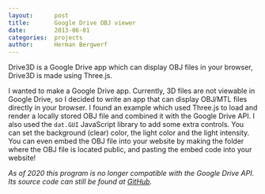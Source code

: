 ```yaml
---
layout:      post
title:       Google Drive OBJ viewer
date:        2013-06-01
categories:  projects
author:      Herman Bergwerf
---
```


Drive3D is a Google Drive app which can display OBJ files in your browser,
Drive3D is made using Three.js.

I wanted to make a Google Drive app. Currently, 3D files are not viewable in
Google Drive, so I decided to write an app that can display OBJ/MTL files
directly in your browser. I found an example which used Three.js to load and
render a locally stored OBJ file and combined it with the Google Drive API. I
also used the `dat.GUI` JavaScript library to add some extra controls. You can
set the background (clear) color, the light color and the light intensity. You
can even embed the OBJ file into your website by making the folder where the OBJ
file is located public, and pasting the embed code into your website!

*As of 2020 this program is no longer compatible with the Google Drive API.
Its source code can still be found at
[GitHub](http://github.com/bergwerf/drive3d).*
